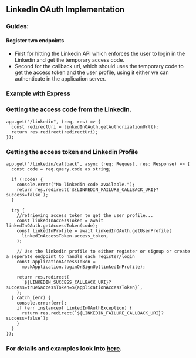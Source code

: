 ## LinkedIn OAuth Implementation

### Guides:

#### Register two endpoints

- First for hitting the Linkedin API which enforces the user to login in the Linkedin and get the temporary access code.
- Second for the callback url, which should uses the temporary code to get the access token and the user profile, using it either we can authenticate in the application server.

### Example with Express

### Getting the access code from the LinkedIn.

```
app.get("/linkedin", (req, res) => {
  const redirectUri = linkedInOAuth.getAuthorizationUrl();
  return res.redirect(redirectUri);
});
```

### Getting the access token and Linkedin Profile

```
app.get("/linkedin/callback", async (req: Request, res: Response) => {
  const code = req.query.code as string;

  if (!code) {
    console.error("No linkedin code available.");
    return res.redirect(`${LINKEDIN_FAILURE_CALLBACK_URI}?success=false`);
  }

  try {
    //retrieving access token to get the user profile...
    const linkedInAccessToken = await linkedInOAuth.getAccessToken(code);
    const linkedInProfile = await linkedInOAuth.getUserProfile(
      linkedInAccessToken.access_token,
    );

    // Use the linkedin profile to either register or signup or create a seperate endpoint to handle each register/login
    const applicationAccessToken =
      mockApplication.loginOrSignUp(linkedInProfile);

    return res.redirect(
      `${LINKEDIN_SUCCESS_CALLBACK_URI}?success=true&accessToken=${applicationAccessToken}`,
    );
  } catch (err) {
    console.error(err);
    if (err instanceof LinkedInOAuthException) {
      return res.redirect(`${LINKEDIN_FAILURE_CALLBACK_URI}?success=false`);
    }
  }
});
```

### For details and examples look into [here](https://github.com/shresthadeepesh/linkedin-oauth/blob/main/src/examples/index.ts).
